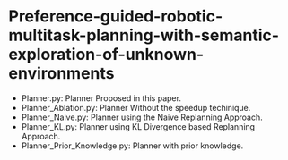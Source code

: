 # Preference-guided-robotic-multitask-planning-with-semantic-exploration-of-unknown-environments

 - Planner.py: Planner Proposed in this paper.
 - Planner_Ablation.py: Planner Without the speedup techinique.
 - Planner_Naive.py: Planner using the Naive Replanning Approach.
 - Planner_KL.py: Planner using KL Divergence based  Replanning Approach.
 - Planner_Prior_Knowledge.py: Planner with prior knowledge. 
